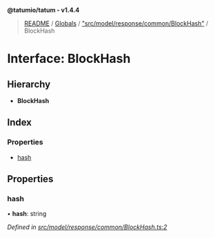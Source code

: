 **@tatumio/tatum - v1.4.4**

> [README](../README.md) / [Globals](../globals.md) / ["src/model/response/common/BlockHash"](../modules/_src_model_response_common_blockhash_.md) / BlockHash

# Interface: BlockHash

## Hierarchy

* **BlockHash**

## Index

### Properties

* [hash](_src_model_response_common_blockhash_.blockhash.md#hash)

## Properties

### hash

•  **hash**: string

*Defined in [src/model/response/common/BlockHash.ts:2](https://github.com/tatumio/tatum-js/blob/c5d1e16/src/model/response/common/BlockHash.ts#L2)*
